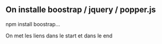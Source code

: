 ## On installe boostrap / jquery / popper.js

npm install boostrap...

On met les liens dans le start et dans le end